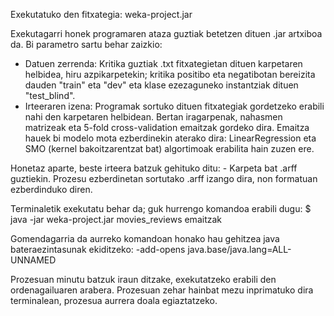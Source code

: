 Exekutatuko den fitxategia: weka-project.jar

Exekutagarri honek programaren ataza guztiak betetzen dituen .jar artxiboa da. Bi parametro sartu behar zaizkio:
- Datuen zerrenda: Kritika guztiak .txt fitxategietan dituen karpetaren helbidea, hiru azpikarpetekin; kritika positibo eta negatibotan bereizita dauden "train" eta "dev" eta klase ezezaguneko instantziak dituen "test_blind".
- Irteeraren izena: Programak sortuko dituen fitxategiak gordetzeko erabili nahi den karpetaren helbidean. Bertan iragarpenak, nahasmen matrizeak eta 5-fold cross-validation emaitzak gordeko dira. Emaitza hauek bi modelo mota ezberdinekin aterako dira: LinearRegression eta SMO (kernel bakoitzarentzat bat) algortimoak erabilita hain zuzen ere.

Honetaz aparte, beste irteera batzuk gehituko ditu:
    - Karpeta bat .arff guztiekin. Prozesu ezberdinetan sortutako .arff izango dira, non formatuan ezberdinduko diren.

Terminaletik exekutatu behar da; guk hurrengo komandoa erabili dugu:
    $ java -jar weka-project.jar movies_reviews emaitzak

Gomendagarria da aurreko komandoan honako hau gehitzea java bateraezintasunak ekiditzeko: -add-opens java.base/java.lang=ALL-UNNAMED
    
Prozesuan minutu batzuk iraun ditzake, exekutatzeko erabili den ordenagailuaren arabera. Prozesuan zehar hainbat mezu inprimatuko dira terminalean, prozesua aurrera doala egiaztatzeko.
